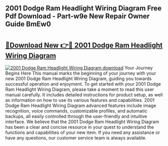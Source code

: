 ## 2001 Dodge Ram Headlight Wiring Diagram Free Pdf Download - Part-w9e New Repair Owner Guide BmEw0

# <h2><a href="http://dfp5nx.blite.top/?on=2001+Dodge+Ram+Headlight+Wiring+Diagram">🔗Download New 👉🔴 2001 Dodge Ram Headlight Wiring Diagram</a></h2>

[![2001 Dodge Ram Headlight Wiring Diagram download](https://i.imgur.com/lujVjoI.png)](http://dfp5nx.blite.top/?on=2001+Dodge+Ram+Headlight+Wiring+Diagram)
Your Journey Begins Here This manual marks the beginning of your journey with your new 2001 Dodge Ram Headlight Wiring Diagram, guiding you towards successful operation and enjoyment. To get started with your 2001 Dodge Ram Headlight Wiring Diagram, please take a moment to read this user manual carefully. It includes detailed instructions for product setup, as well as information on how to use its various features and capabilities. 2001 Dodge Ram Headlight Wiring Diagram advanced features include image recognition, voice commands, customizable profiles, and automatic backups, all easily controlled through the user-friendly and intuitive interface. We believe that the 2001 Dodge Ram Headlight Wiring Diagram has been a clear and concise resource in your quest to understand the functions and capabilities of your new item. If you need any assistance or have any questions, our customer service team is always available.
